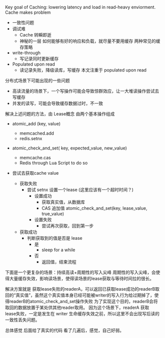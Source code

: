 Key goal of Caching: lowering latency and load in read-heavy enviorment.
Cache makes problem
* 一致性问题
* 调试难
    * Cache 转瞬即逝
    * 神秘的一层
如何能够有好的响应和负载，就尽量不要用缓存
两种常见的缓存策略
* write-through
    * 写记录同时更新缓存
* Populated upon read
    * 读记录失败，降级读库，写缓存
本文注重于 populated upon read

分布式场景下可能出现的一些问题
* 高读流量的场景下，一个写操作可能会导致惊群效应，让一大堆读操作尝试去写缓存
* 并发的读写，可能会导致缓存数据过时，不一致

解决上述问题的方法，由 <Scaling Memcache at Facebook>
Lease概念
由两个基本操作组成
* atomic_add (key, value) 
    * memcached.add
    * redis.setnx
* atomic_check_and_set( key, expected_value, new_value)
    * memcache.cas
    * Redis through Lua Script to do so

* 尝试去获取cache value
    * 获取失败
        * 尝试 setnx 设置一个lease (这里应该有一个超时时间？)
            * 设置成功
                * 获取真实值，从数据库
                * CAS 追加值 atomic_check_and_set(key, lease_value, true_value)
            * 设置失败
                * 尝试再次获取，回到第一步
    * 获取成功
        * 判断获取到的值是否是 lease
            * 是
                * sleep for a while
            * 否
                * 返回值，结束流程


下面是一个更复杂的场景：持续高读+周期性的写入尖峰
周期性的写入尖峰，会使得大量缓存失效，影响读场景，使得读场景的lease获取与等待时间拉的很长。

解决方案就是
获取lease失败的readerA，可以返回已获取lease成功的readerB取回的“真实值”，虽然这个真实值本身已经可能被writer的写入行为给过期掉了，使得readerB的atomic_check_and_set操作失败
为了实现这个目的，readerB会将取回的数据放置于某处供其他reader取用。
因为这个场景下，readerA 获取 lease失败，一定是发生在 writer 生命缓存失效之前，所以这里不会出现写后读的一致性丢失问题。

总体感觉
后面给了真实的代码
看了几遍后，感觉，自己好弱。

